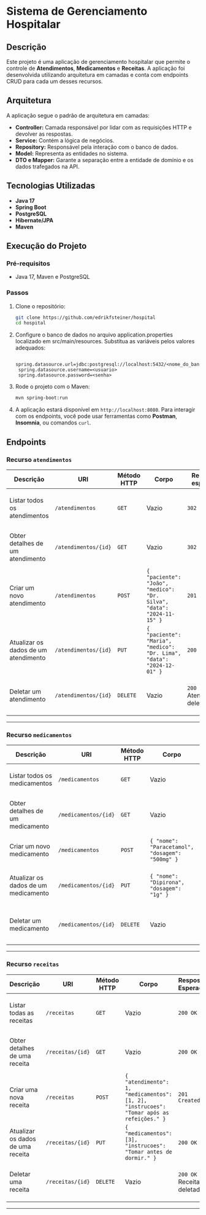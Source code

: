 # Sistema de Gerenciamento Hospitalar

## **Descrição**
Este projeto é uma aplicação de gerenciamento hospitalar que permite o controle de **Atendimentos**, **Medicamentos** e **Receitas**. A aplicação foi desenvolvida utilizando arquitetura em camadas e conta com endpoints CRUD para cada um desses recursos.

## **Arquitetura**
A aplicação segue o padrão de arquitetura em camadas:
- **Controller:** Camada responsável por lidar com as requisições HTTP e devolver as respostas.
- **Service:** Contém a lógica de negócios.
- **Repository:** Responsável pela interação com o banco de dados.
- **Model:** Representa as entidades no sistema.
- **DTO e Mapper:** Garante a separação entre a entidade de domínio e os dados trafegados na API.

## **Tecnologias Utilizadas**
- **Java 17**
- **Spring Boot**
- **PostgreSQL**
- **Hibernate/JPA**
- **Maven**

## **Execução do Projeto**
### **Pré-requisitos**
- Java 17, Maven e PostgreSQL

### **Passos**
1. Clone o repositório:
   ```bash
   git clone https://github.com/edrikfsteiner/hospital
   cd hospital
   ```
2. Configure o banco de dados no arquivo application.properties localizado em src/main/resources. Substitua as variáveis pelos valores adequados:
   ```
    spring.datasource.url=jdbc:postgresql://localhost:5432/<nome_do_banco>
    spring.datasource.username=<usuario>
    spring.datasource.password=<senha>
   ```
3. Rode o projeto com o Maven:
   ```bash
   mvn spring-boot:run
   ```
4. A aplicação estará disponível em `http://localhost:8080`. Para interagir com os endpoints, você pode usar ferramentas como **Postman**, **Insomnia**, ou comandos `curl`.

## **Endpoints**
### Recurso `atendimentos`

| Descrição                            | URI                          | Método HTTP | Corpo                                                                 | Resposta esperada | Erros esperados                                     |
|--------------------------------------|------------------------------|-------------|-----------------------------------------------------------------------|-------------------|----------------------------------------------------|
| Listar todos os atendimentos         | `/atendimentos`              | `GET`       | Vazio                                                                 | `302 FOUND`          | `404 Not Found` - Não há atendimentos listados   |
| Obter detalhes de um atendimento     | `/atendimentos/{id}`         | `GET`       | Vazio                                                                 | `302 FOUND`          | `404 Not Found` - Atendimento não encontrado      |
| Criar um novo atendimento            | `/atendimentos`              | `POST`      | `{ "paciente": "João", "medico": "Dr. Silva", "data": "2024-11-15" }` | `201 Created`     | `400 Bad Request` - {dado} inválido               |
| Atualizar os dados de um atendimento | `/atendimentos/{id}`         | `PUT`       | `{ "paciente": "Maria", "medico": "Dr. Lima", "data": "2024-12-01" }` | `200 OK`          | `404 Not Found` - Atendimento não encontrado      |
| Deletar um atendimento               | `/atendimentos/{id}`         | `DELETE`    | Vazio                                                                 | `200 OK` - Atendimento deletado          | `404 Not Found` - Atendimento não encontrado      |

---

### Recurso `medicamentos`

| Descrição                        | URI                    | Método HTTP | Corpo                                        | Resposta Esperada | Erros esperados                              |
|----------------------------------|------------------------|-------------|----------------------------------------------|-------------------|---------------------------------------------|
| Listar todos os medicamentos     | `/medicamentos`        | `GET`       | Vazio                                        | `200 OK`          | `404 Not Found` - Não há medicamentos listados |
| Obter detalhes de um medicamento | `/medicamentos/{id}`   | `GET`       | Vazio                                        | `200 OK`          | `404 Not Found` - Medicamento não encontrado |
| Criar um novo medicamento        | `/medicamentos`        | `POST`      | `{ "nome": "Paracetamol", "dosagem": "500mg" }` | `201 Created`     | `400 Bad Request` - {dado} inválido        |
| Atualizar os dados de um medicamento | `/medicamentos/{id}` | `PUT`       | `{ "nome": "Dipirona", "dosagem": "1g" }` | `200 OK`          | `404 Not Found` - Medicamento não encontrado |
| Deletar um medicamento           | `/medicamentos/{id}`   | `DELETE`    | Vazio                                        | `200 OK` - Medicamento deletado          | `404 Not Found` - Medicamento não encontrado |

---

### Recurso `receitas`

| Descrição                     | URI                      | Método HTTP | Corpo                                                                                              | Resposta Esperada | Erros esperados                                |
|-------------------------------|--------------------------|-------------|----------------------------------------------------------------------------------------------------|-------------------|-----------------------------------------------|
| Listar todas as receitas      | `/receitas`              | `GET`       | Vazio                                                                                              | `200 OK`          | `404 Not Found` - Nenhuma receita encontrada |
| Obter detalhes de uma receita | `/receitas/{id}`         | `GET`       | Vazio                                                                                              | `200 OK`          | `404 Not Found` - Receita não encontrada     |
| Criar uma nova receita        | `/receitas`              | `POST`      | `{ "atendimento": 1, "medicamentos": [1, 2], "instrucoes": "Tomar após as refeições." }`           | `201 Created`     | `400 Bad Request` - {dado} inválido          |
| Atualizar os dados de uma receita | `/receitas/{id}`    | `PUT`       | `{ "medicamentos": [3], "instrucoes": "Tomar antes de dormir." }`                                  | `200 OK`          | `404 Not Found` - Receita não encontrada     |
| Deletar uma receita           | `/receitas/{id}`         | `DELETE`    | Vazio                                                                                              | `200 OK` - Receita deletada          | `404 Not Found` - Receita não encontrada     |

---
